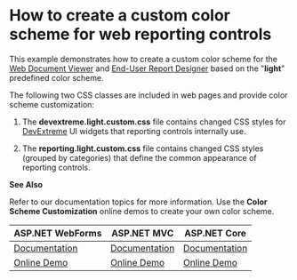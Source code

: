 # How to create a custom color scheme for web reporting controls

This example demonstrates how to create a custom color scheme for the <a href="https://docs.devexpress.com/XtraReports/17738/create-end-user-reporting-applications/web-reporting/asp-net-webforms-reporting/document-viewer/html5-document-viewer">Web Document Viewer</a> and <a href="https://docs.devexpress.com/XtraReports/17103/create-end-user-reporting-applications/web-reporting/asp-net-webforms-reporting/end-user-report-designer">End-User Report Designer</a> based on the "**light**" predefined color scheme.

The following two CSS classes are included in web pages and provide color scheme customization:

1. The **devextreme.light.custom.css** file contains changed CSS styles for <a href="https://js.devexpress.com/">DevExtreme</a> UI widgets that reporting controls internally use.

2. The **reporting.light.custom.css** file contains changed CSS styles (grouped by categories) that define the common appearance of reporting controls.


**See Also**

Refer to our documentation topics for more information. Use the **Color Scheme Customization** online demos to create your own color scheme.

| ASP.NET WebForms | ASP.NET MVC | ASP.NET Core|
|---|---|---|
| <a href="https://docs.devexpress.com/XtraReports/116672/create-end-user-reporting-applications/web-reporting/asp-net-webforms-reporting/document-viewer/html5-document-viewer/api-and-customization/customize-the-color-scheme">Documentation</a> | <a href="https://docs.devexpress.com/XtraReports/400235/create-end-user-reporting-applications/web-reporting/asp-net-mvc-reporting/document-viewer/html5-document-viewer/api-and-customization/customize-the-color-scheme">Documentation</a> | <a href="https://docs.devexpress.com/XtraReports/400413/create-end-user-reporting-applications/web-reporting/asp-net-core-reporting/document-viewer/api-and-customization/customize-the-color-scheme">Documentation</a>|
| <a href="https://demos.devexpress.com/xtrareportsdemos/WebSpecificFeatures/ColorSchemeCustomization.aspx">Online Demo</a> | <a href="https://demos.devexpress.com/MVCxReportDemos/WebSpecificFeatures/ColorSchemeCustomization">Online Demo</a> | <a href="https://demos.devexpress.com/ASPNetCore/Demo/Reporting/ColorSchemeCustomization/">Online Demo</a> |
